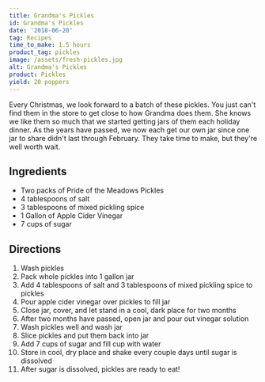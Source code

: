 ```yaml
---
title: Grandma's Pickles
id: Grandma's Pickles
date: '2018-06-20'
tag: Recipes
time_to_make: 1.5 hours
product_tag: pickles
image: /assets/fresh-pickles.jpg
alt: Grandma's Pickles
product: Pickles
yield: 20 poppers
---
```


Every Christmas, we look forward to a batch of these pickles. You just can't find them in the store to get close to how Grandma does them.<!-- end --> She knows we like them so much that we started getting jars of them each holiday dinner. As the years have passed, we now each get our own jar since one jar to share didn't last through February. They take time to make, but they're well worth wait.

## Ingredients

* Two packs of Pride of the Meadows Pickles
* 4 tablespoons of salt
* 3 tablespoons of mixed pickling spice
* 1 Gallon of Apple Cider Vinegar
* 7 cups of sugar

## Directions

1.  Wash pickles
2.  Pack whole pickles into 1 gallon jar
3.  Add 4 tablespoons of salt and 3 tablespoons of mixed pickling spice to pickles
4.  Pour apple cider vinegar over pickles to fill jar
5.  Close jar, cover, and let stand in a cool, dark place for two months
6.  After two months have passed, open jar and pour out vinegar solution
7.  Wash pickles well and wash jar
8.  Slice pickles and put them back into jar
9.  Add 7 cups of sugar and fill cup with water
10. Store in cool, dry place and shake every couple days until sugar is dissolved
11. After sugar is dissolved, pickles are ready to eat!

